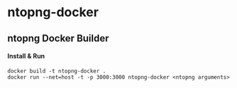 ntopng-docker
=============

## ntopng Docker Builder

#### Install & Run
```
docker build -t ntopng-docker .
docker run --net=host -t -p 3000:3000 ntopng-docker <ntopng arguments>
```
